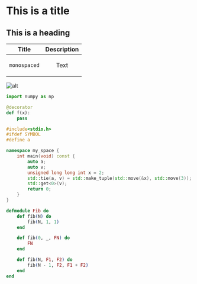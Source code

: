 
# This is a title
## This is a heading

| Title           |    Description  |
|:---------------:|:---------------:|
| ```monospaced```| <p>Text</p>     |

<tag></tag>

![alt](http://some-url.com/img)

```python
import numpy as np

@decorator
def f(x):
    pass
```

```c++
#include<stdio.h>
#ifdef SYMBOL
#define a

namespace my_space {
    int main(void) const {
        auto a;
        auto v;
        unsigned long long int x = 2;
        std::tie(a, v) = std::make_tuple(std::move(&x), std::move(3));
        std::get<0>(v);
        return 0;
    }
}
```

```elixir
defmodule Fib do
    def fib(N) do
        fib(N, 1, 1)
    end

    def fib(0, _, FN) do
        FN
    end

    def fib(N, F1, F2) do
        fib(N - 1, F2, F1 + F2)
    end
end
```